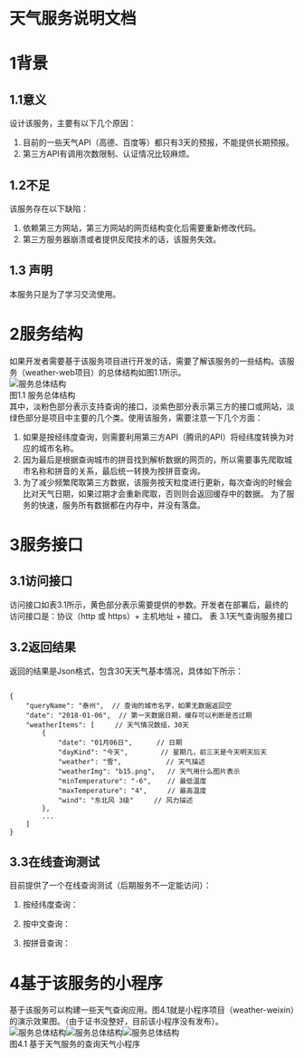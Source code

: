 天气服务说明文档
====
# 1背景
## 1.1意义
设计该服务，主要有以下几个原因：
1. 目前的一些天气API（高德、百度等）都只有3天的预报，不能提供长期预报。
2. 第三方API有调用次数限制、认证情况比较麻烦。
## 1.2不足
该服务存在以下缺陷：
1. 依赖第三方网站，第三方网站的网页结构变化后需要重新修改代码。
2. 第三方服务器崩溃或者提供反爬技术的话，该服务失效。
## 1.3 声明
本服务只是为了学习交流使用。
# 2服务结构
如果开发者需要基于该服务项目进行开发的话，需要了解该服务的一些结构。该服务（weather-web项目）的总体结构如图1.1所示。<br>
![](/doc/imgs/frame.png "服务总体结构")<br>
图1.1 服务总体结构<br>
其中，淡粉色部分表示支持查询的接口，淡紫色部分表示第三方的接口或网站，淡绿色部分是项目中主要的几个类。使用该服务，需要注意一下几个方面：
1. 如果是按经纬度查询，则需要利用第三方API（腾讯的API）将经纬度转换为对应的城市名称。
2. 因为最后是根据查询城市的拼音找到解析数据的网页的，所以需要事先爬取城市名称和拼音的关系，最后统一转换为按拼音查询。
3. 为了减少频繁爬取第三方数据，该服务按天粒度进行更新，每次查询的时候会比对天气日期，如果过期才会重新爬取，否则则会返回缓存中的数据。
为了服务的快速，服务所有数据都在内存中，并没有落盘。
# 3服务接口
## 3.1访问接口
访问接口如表3.1所示，黄色部分表示需要提供的参数。开发者在部署后，最终的访问接口是：协议（http 或 https）+ 主机地址 + 接口。
表 3.1天气查询服务接口
## 3.2返回结果
返回的结果是Json格式，包含30天天气基本情况，具体如下所示：
<pre><code>
{
    "queryName": "泰州",  // 查询的城市名字，如果无数据返回空
    "date": "2018-01-06",  // 第一天数据日期，缓存可以判断是否过期
    "weatherItems": [     // 天气情况数组，30天
        {
            "date": "01月06日",      // 日期
            "dayKind": "今天",        // 星期几，前三天是今天明天后天 
            "weather": "雪",           // 天气描述
            "weatherImg": "b15.png",   // 天气用什么图片表示
            "minTemperature": "-6",    // 最低温度 
            "maxTemperature": "4",     // 最高温度
            "wind": "东北风 3级"     // 风力描述
        },
        ...
    ]
}
</code></pre>
## 3.3在线查询测试
目前提供了一个在线查询测试（后期服务不一定能访问）：
1. 按经纬度查询：

2. 按中文查询：

3. 按拼音查询：
# 4基于该服务的小程序
基于该服务可以构建一些天气查询应用。图4.1就是小程序项目（weather-weixin）的演示效果图。（由于证书没整好，目前该小程序没有发布）。<br>
![](/doc/imgs/1.png "服务总体结构")![](/doc/imgs/2.png "服务总体结构")![](/doc/imgs/3.png "服务总体结构")<br>
图4.1 基于天气服务的查询天气小程序
